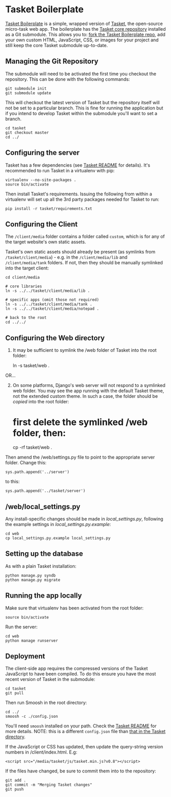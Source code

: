 Tasket Boilerplate
==================
[Tasket Boilerplate][#boilerplate] is a simple, wrapped version of [Tasket][#about], the open-source micro-task web app. The boilerplate has the [Tasket core repository][#corerepo] installed as a Git submodule. This allows you to: [fork the Tasket Boilerplate repo][#fork], add your own custom HTML, JavaScript, CSS, or images for your project and still keep the core Tasket submodule up-to-date.

Managing the Git Repository
---------------------------

The submodule will need to be activated the first time you checkout the 
repository. This can be done with the following commands:

    git submodule init
    git submodule update 

This will checkout the latest version of Tasket but the repository itself will
not be set to a particular branch. This is fine for running the application but
if you intend to develop Tasket within the submodule you'll want to set a branch.

    cd tasket
    git checkout master
    cd ../


Configuring the server
----------------------

Tasket has a few dependencies (see [Tasket README][#readme] for details). It's 
recommended to run Tasket in a virtualenv with pip:

    virtualenv --no-site-packages .
    source bin/activate
    

Then install Tasket's requirements. Issuing the following from within a
virtualenv will set up all the 3rd party packages needed for Tasket to run:

    pip install -r tasket/requirements.txt
    

Configuring the Client
----------------------

The `/client/media` folder contains a folder called `custom`, which is for any of the target website's own static assets.

Tasket's own static assets should already be present (as symlinks from `/tasket/client/media`) - e.g. in the `/client/media/lib` and `/client/media/tank` folders. If not, then they should be manually symlinked into the target client:

    cd client/media
    
    # core libraries
    ln -s ../../tasket/client/media/lib .
    
    # specific apps (omit those not required)
    ln -s ../../tasket/client/media/tank .
    ln -s ../../tasket/client/media/notepad .
    
    # back to the root
    cd ../../


Configuring the Web directory
-----------------------------

1) It may be sufficient to symlink the /web folder of Tasket into the root folder:

    ln -s tasket/web .
    
OR...
    
2) On some platforms, Django's web server will not respond to a symlinked 
web folder. You may see the app running with the default Tasket theme, not the extended
custom theme. In such a case, the folder should be _copied_ into the root folder:

    # first delete the symlinked /web folder, then:
    cp -rf tasket/web .

Then amend the /web/settings.py file to point to the appropriate server folder. 
Change this:

    sys.path.append('../server')

to this:

    sys.path.append('../tasket/server')
    
    
/web/local_settings.py
----------------------
    
Any install-specific changes should be made in _local\_settings.py_, following the example
settings in _local\_settings.py.example_:

    cd web
    cp local_settings.py.example local_settings.py
    
    
Setting up the database
-----------------------

As with a plain Tasket installation:

    python manage.py syndb
    python manage.py migrate
    

Running the app locally
-----------------------

Make sure that virtualenv has been activated from the root folder:

    source bin/activate

Run the server:

    cd web
    python manage runserver
    

Deployment
----------

The client-side app requires the compressed versions of the Tasket JavaScript
to have been compiled. To do this ensure you have the most recent version of
Tasket in the submodule:

    cd tasket
    git pull

Then run Smoosh in the root directory:

    cd ../
    smoosh -c ./config.json

You'll need `smoosh` installed on your path. Check the [Tasket README][#readme]
for more details. NOTE: this is a different `config.json` file than [that in the 
Tasket directory][#config].


If the JavaScript or CSS has updated, then update the query-string version 
numbers in /client/index.html. E.g:

    <script src="/media/tasket/js/tasket.min.js?v0.8"></script>
    

If the files have changed, be sure to commit them into to the repository:

    git add .
    git commit -m "Merging Tasket changes"
    git push


[#about]: http://dharmafly.com/tasket
[#corerepo]: https://github.com/dharmafly/tasket
[#boilerplate]: https://github.com/dharmafly/tasket-boilerplate
[#config]: https://github.com/dharmafly/tasket/blob/master/client/media/js/build/config.json
[#readme]: https://github.com/dharmafly/tasket/blob/master/README.md
[#fork]: https://github.com/dharmafly/tasket-boilerplate/fork_select
